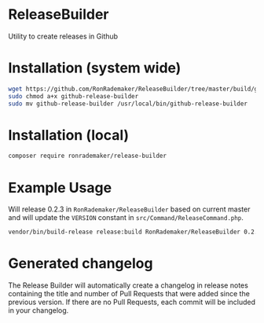 # ReleaseBuilder
Utility to create releases in Github

# Installation (system wide)

``` bash
wget https://github.com/RonRademaker/ReleaseBuilder/tree/master/build/github-release-builder.phar -O github-release-builder
sudo chmod a+x github-release-builder
sudo mv github-release-builder /usr/local/bin/github-release-builder
```

# Installation (local)

``` bash
composer require ronrademaker/release-builder
```

# Example Usage

Will release 0.2.3 in ```RonRademaker/ReleaseBuilder``` based on current master and will update the ```VERSION``` constant in ```src/Command/ReleaseCommand.php```.

``` bash
vendor/bin/build-release release:build RonRademaker/ReleaseBuilder 0.2.3 0.2-dev --version-constant=src/Command/ReleaseCommand.php::VERSION --branch=master
```

# Generated changelog

The Release Builder will automatically create a changelog in release notes containing the title and number of Pull Requests that were added since the previous version. If there are no Pull Requests, each commit will be included in your changelog.
